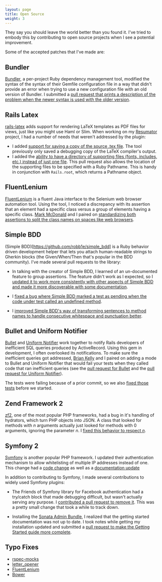 ```yaml
---
layout: page
title: Open Source
weight: 3
---
```


They say you should leave the world better than you found it.  I've tried to
embody this by contributing to open source projects when I see a potential
improvement.

Some of the accepted patches that I've made are:

Bundler
-------

[Bundler](http://bundler.io/), a per-project Ruby dependency management tool,
modified the syntax of the syntax of their Gemfile configuration file in a way
that didn't provide an error when trying to use a new configuration file with
an old version of Bundler.  I submitted a [pull request that prints a
description of the problem when the newer syntax is used with the older
version](https://github.com/bundler/bundler/pull/3199).

Rails Latex
-----------

[rails-latex](https://github.com/baierjan/rails-latex) adds support for
rendering LaTeX templates as PDF files for views, just like you might use Haml
or Slim. When working on my [Resumator](https://github.com/danfinnie/resumator)
project, I had a number of needs that weren't addressed by the plugin:

* I added [support for saving a copy of the source .tex
  file](https://github.com/baierjan/rails-latex/pull/37).  The tool
  previously only saved a debugging copy of the LaTeX compiler's output.
* I added the [ability to have a directory of supporting files (fonts,
  includes, etc.) instead of just one
  file](https://github.com/baierjan/rails-latex/pull/36).  This pull request
  also allows the location of the supporting files to be specified with a Ruby
  Pathname.  This is handy in conjunction with `Rails.root`, which returns a
  Pathname object.

FluentLenium
------------

[FluentLenium](https://github.com/FluentLenium/FluentLenium) is a fluent Java
interface to the Selenium web browser automation tool.  Using the tool, I
noticed a discrepancy with its assertion that an element had a specific class
versus a group of elements having a specific class.  [Mark
McDonald](https://github.com/MarkyMarkMcDonald) and I paired on [standardizing
both assertions to split the class names on spaces like web
browsers](https://github.com/FluentLenium/FluentLenium/pull/122).

Simple BDD
----------

(Simple BDD)[https://github.com/robb1e/simple_bdd] is a Ruby behavior driven
development helper that lets you attach human-readable strings to Gherkin
blocks (the Given/When/Then that's popular in the BDD community).  I've made
several pull requests to the library:

* In talking with the creator of Simple BDD, I learned of an un-documented
feature to group assertions.  The feature didn't work as I expected, so I
[updated it to work more consistently with other aspects of Simple BDD and made
it more discoverable with some
documentation](https://github.com/robb1e/simple_bdd/pull/13).

* I [fixed a bug where Simple BDD marked a test as pending when the code under
  test called an undefined
  method](https://github.com/robb1e/simple_bdd/pull/11/commits).

* I [improved Simple BDD's way of transforming sentences to method names to
  handle consecutive whitespace and punctuation
  better](https://github.com/robb1e/simple_bdd/pull/9).

Bullet and Uniform Notifier
---------------------------

[Bullet](https://github.com/flyerhzm/bullet) and [Uniform
Notifier](https://github.com/flyerhzm/uniform_notifier) work together to notify
Rails developers of inefficient SQL queries produced by ActiveRecord.  Using
this gem in development, I often overlooked its notifications.  To make sure
the inefficient queries got addressed, [Brian Kelly](http://spilth.org/) and I
paired on adding a mode to Bullet and Uniform Notifier that would fail your
tests when they called code that ran inefficient queries (see the [pull request
for Bullet](https://github.com/flyerhzm/bullet/pull/119) and the [pull request
for Uniform Notifier](https://github.com/flyerhzm/uniform_notifier/pull/14)).

The tests were failing because of a prior commit, so we also [fixed those
tests](https://github.com/flyerhzm/uniform_notifier/pull/13) before we started.

Zend Framework 2
----------------

[zf2](http://framework.zend.com/), one of the most popular PHP frameworks, had a bug
in it's handling of hydrators, which turn PHP objects into JSON.  A class that
looked for methods with _n_ arguments actually just looked for methods with 0
arguments, ignoring the parameter _n_.  I [fixed this behavior to respect
_n_](https://github.com/zendframework/zf2/pull/6083).

Symfony 2
---------

[Symfony](http://symfony.com/) is another popular PHP framework.  I updated
their authentication mechanism to allow whitelisting of multiple IP addresses
instead of one.  This change had a [code
change](https://github.com/symfony/symfony/pull/7251) as well as a
[documentation update](https://github.com/symfony/symfony-docs/pull/2442)

In addition to contributing to Symfony, I made several contributions to widely used Symfony plugins:

* The Friends of Symfony library for Facebook authentication had a try/catch
  block that made debugging difficult, but wasn't actually serving any purpose.
  I [contributed a pull request to remove
  it](https://github.com/FriendsOfSymfony/FOSFacebookBundle/pull/231).  This
  was a pretty small change that took a while to track down.

* Installing the [Sonata Admin
  Bundle](https://github.com/sonata-project/SonataAdminBundle/pull/1189), I
  realized that the getting started documentation was not up to date.  I took
  notes while getting my installation updated and submitted a [pull request to
  make the Getting Started guide more
  complete](https://github.com/sonata-project/SonataAdminBundle/pull/1189).

<!-- 
Other
-----

* Massive documentation update to reflect what Pivotal's vim configuration actually does. https://github.com/pivotalcommon/vim-config/pull/31
* Code Igniter https://github.com/NTICompass/CodeIgniter-Subqueries/pull/6
-->

Typo Fixes
----------

* [rspec-mocks](https://github.com/rspec/rspec-mocks/pull/289)
* [letter_opener](https://github.com/ryanb/letter_opener/pull/96)
* [FluentLenium](https://github.com/FluentLenium/FluentLenium/pull/121)
* [Bower](https://github.com/bower/bower/pull/1291)
